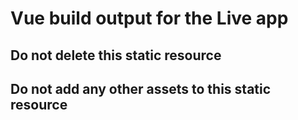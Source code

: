 # Vue build output for the Live app

## Do not delete this static resource
## Do not add any other assets to this static resource